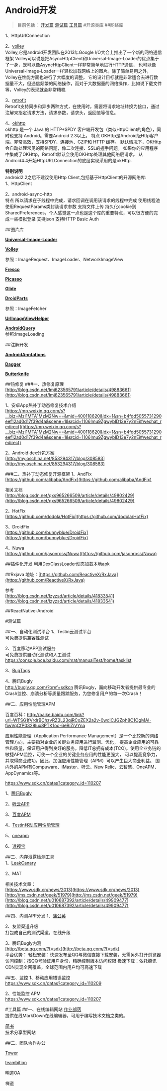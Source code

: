 Android开发
====================
>目前包括：
[开发篇](https://github.com/zhangquanit/android#开源类库)
[测试篇](https://github.com/zhangquanit/android#测试篇)
[工具篇](https://github.com/zhangquanit/android#工具篇)
#开源类库
##网络库

1、HttpUrlConnection<br>

2、[volley](https://github.com/mcxiaoke/android-volley "volley")<br>
Volley,它是android开发团队在2013年Google I/O大会上推出了一个新的网络通信框架
Volley可以说是把AsyncHttpClient和Universal-Image-Loader的优点集于了一身，既可以像AsyncHttpClient一样非常简单地进行HTTP通信，
也可以像Universal-Image-Loader一样轻松加载网络上的图片。除了简单易用之外，Volley在性能方面也进行了大幅度的调整，
它的设计目标就是非常适合去进行数据量不大，但通信频繁的网络操作，而对于大数据量的网络操作，比如说下载文件等，Volley的表现就会非常糟糕

3、[retrofit](https://github.com/square/retrofit "retrofit")<br>
Retrofit支持同步和异步两种方式，在使用时，需要将请求地址转换为接口，通过注解来指定请求方法，请求参数，请求头，返回值等信息。

4、[okhttp](https://github.com/square/okhttp)<br>
okhttp 是一个 Java 的 HTTP+SPDY 客户端开发包（类似HttpClient的角色），同时也支持 Android。需要Android 2.3以上。
特点
OKHttp是Android版Http客户端。非常高效，支持SPDY、连接池、GZIP和 HTTP 缓存。
默认情况下，OKHttp会自动处理常见的网络问题，像二次连接、SSL的握手问题。
如果你的应用程序中集成了OKHttp，Retrofit默认会使用OKHttp处理其他网络层请求。
从Android4.4开始HttpURLConnection的底层实现采用的是okHttp.

**特别说明**<br>
android2.2之后不建议使用Http Client,包括基于HttpClient的开源网络库:<br>
1、HttpClient<br>

2、android-async-http<br>
特点
所以请求在子线程中完成，请求回调在调用该请求的线程中完成
使用线程池
使用RequestParams类封装请求参数
支持文件上传
持久化cookie到SharedPreferences，个人感觉这一点也是这个库的重要特点，可以很方便的完成一些模拟登录
支持json
支持HTTP Basic Auth
  
##图片库

**[Universal-Image-Loader][1]**<br>


**[Volley][2]**<br>


参照：ImageRequest、ImageLoader、NetworkImageView

**[Fresco][3]**<br>


**[Picasso][4]**<br>


**[Glide][5]**<br>


**[DroidParts][6]** <br>

参照：ImageFetcher

**[UrlImageViewHelper][7]**<br>


**[AndroidQuery][8]** <br>
参照:ImageLoading

##注解开发
 
**[AndroidAnntations][9]**<br>

**[Dagger][10]**<br>

**[Butterknife][11]**<br>

##热修复
###一、热修复原理
[http://blog.csdn.net/lmj623565791/article/details/49883661](http://blog.csdn.net/lmj623565791/article/details/49883661)
 
1、安卓App热补丁动态修复技术介绍 <br>
[https://mp.weixin.qq.com/s?__biz=MzI1MTA1MzM2Nw==&mid=400118620&idx=1&sn=b4fdd5055731290eef12ad0d17f39d4a&scene=1&srcid=1106Imu9ZgwybID13e7y2nEi#wechat_redirect](https://mp.weixin.qq.com/s?__biz=MzI1MTA1MzM2Nw==&mid=400118620&idx=1&sn=b4fdd5055731290eef12ad0d17f39d4a&scene=1&srcid=1106Imu9ZgwybID13e7y2nEi#wechat_redirect)

2、Android dex分包方案 <br>
[http://my.oschina.net/853294317/blog/308583](http://my.oschina.net/853294317/blog/308583)

###二、热补丁动态修复开源框架
1、AndFix <br>
[https://github.com/alibaba/AndFix](https://github.com/alibaba/AndFix)

相关文档 <br>
[http://blog.csdn.net/qxs965266509/article/details/49802429](http://blog.csdn.net/qxs965266509/article/details/49802429)

2、HotFix <br>
[https://github.com/dodola/HotFix](https://github.com/dodola/HotFix)    

3、DroidFix <br>
[https://github.com/bunnyblue/DroidFix](https://github.com/bunnyblue/DroidFix)  


4、Nuwa  <br>
[https://github.com/jasonross/Nuwa](https://github.com/jasonross/Nuwa)

##插件化开发
利用DexClassLoader动态加载本地apk

##Rxjava
地址：[https://github.com/ReactiveX/RxJava](https://github.com/ReactiveX/RxJava)

参考 <br>
[http://blog.csdn.net/lzyzsd/article/details/41833541](http://blog.csdn.net/lzyzsd/article/details/41833541)

##ReactNative-Android


#测试篇

##一、自动化测试平台
1、Testin云测试平台<br>
可免费提供兼容性测试

2、百度移动APP测试服务<br>
可免费提供自动化测试和人工测试<br>
https://console.bce.baidu.com/mat/manualTest/home/tasklist

3、[BugTags](https://bugtags.com/) <br>


4、腾讯Bugly <br>
http://bugly.qq.com/?bref=sdkcn
腾讯Bugly，面向移动开发者提供最专业的Crash监控、崩溃分析等质量跟踪服务，为您修复用户的每一次Crash！

##二、应用性能管理APM

百度百科：http://baike.baidu.com/link?url=WTSG1fVrdrBChzvRZ3L23qjRCoZEX2a2v-0wdiCJGZph8C1OgMAI-fiwVqCfP0328lux8PTK1oc-6eBlZiVYna

应用性能管理（Application Performance Management）是一个比较新的网络管理方向，主要指对企业的关键业务应用进行监测、优化，
提高企业应用的可靠性和质量，保证用户得到良好的服务，降低IT总拥有成本(TCO)。使用全业务链的敏捷APM监控，可使一个企业的关键业务应用的性能更强大，
可以提高竞争力，并取得商业成功，因此，加强应用性能管理（APM）可以产生巨大商业利益。
国内外的APM有Compuware、iMaster、听云、New Relic、云智慧、OneAPM、AppDynamics等。

https://www.sdk.cn/datas?category_id=110207

1、[腾讯Bugly](http://bugly.qq.com/?bref=sdkcn) <br>


2、[听云APP](http://www.tingyun.com/tingyun_app.html) <br>


3、[百度APM](https://bce.baidu.com/product/apm.html) <br>


4、[Testin移动应用性能管理](http://crash.testin.cn/) <br>


5、[oneapm](http://www.oneapm.com/mi/android.html) <br>


6、[透视宝](http://www.toushibao.com/mobile.html) <br>


##三、内存泄露检测工具 <br>
1、[LeakCanary](https://github.com/square/leakcanary) <br>


2、MAT

相关技术文章：<br>
[https://www.sdk.cn/news/2013](https://www.sdk.cn/news/2013) <br>
[http://ms.csdn.net/geek/51979](http://ms.csdn.net/geek/51979) <br>
[http://blog.csdn.net/u010687392/article/details/49909477](http://blog.csdn.net/u010687392/article/details/49909477) 

##四、内测APP分发
1、[蒲公英](http://www.pgyer.com/) <br>


2、友盟渠道升级 <br>
打包成自己的测试渠道，在线升级

3、腾讯Bugly内测 <br>
[http://beta.qq.com/?f=sdk](http://beta.qq.com/?f=sdk) <br>
平台优势：
轻松安装：快速发布至QQ与微信直接下载安装，无需另外打开浏览器
访问控制：按QQ号验证用户身份，精确控制版本访问权限
极速下载：依托腾讯CDN实现全网覆盖，全球范围内用户均可高速下载

##五、监控
1、移动应用错误监控 <br>
https://www.sdk.cn/datas?category_id=110209

2、性能监控 APM <br>
https://www.sdk.cn/datas?category_id=110207


#工具篇
##一、在线编辑网站
[作业部落](www.zybuluo.com) <br>
提供在线MarkDown在线编辑器，可用于编写技术文档之类的。

[简书](http://www.jianshu.com/) <br>
技术分享型网站

##二、团队协作办公

[Tower](https://tower.im/) <br>


[teambition](https://www.teambition.com/) <br>


明道OA

禅道

  [1]: https://github.com/nostra13/Android-Universal-Image-Loader
  [2]: https://github.com/mcxiaoke/android-volley
  [3]: https://github.com/facebook/fresco
  [4]: https://github.com/square/picasso
  [5]: https://github.com/bumptech/glide
  [6]: https://github.com/yanchenko/droidparts
  [7]: https://github.com/koush/UrlImageViewHelper
  [8]: https://github.com/androidquery/androidquery
  [9]: http://androidannotations.org/
  [10]: https://github.com/square/dagger
  [11]: https://github.com/JakeWharton/butterknife